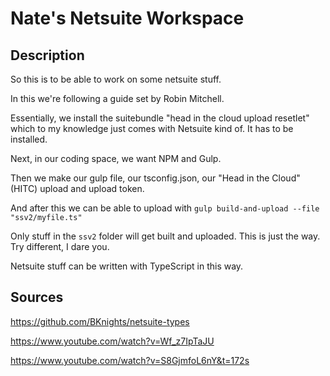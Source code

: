 # Nate's Netsuite Workspace

## Description
So this is to be able to work on some netsuite stuff.

In this we're following a guide set by Robin Mitchell.

Essentially, we install the suitebundle "head in the cloud upload resetlet" which to my knowledge just comes with Netsuite kind of. It has to be installed.

Next, in our coding space, we want NPM and Gulp.

Then we make our gulp file, our tsconfig.json, our "Head in the Cloud" (HITC) upload and upload token.

And after this we can be able to upload with `gulp build-and-upload --file "ssv2/myfile.ts"`

Only stuff in the `ssv2` folder will get built and uploaded. This is just the way. Try different, I dare you.

Netsuite stuff can be written with TypeScript in this way.

## Sources
https://github.com/BKnights/netsuite-types

https://www.youtube.com/watch?v=Wf_z7IpTaJU

https://www.youtube.com/watch?v=S8GjmfoL6nY&t=172s